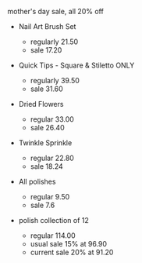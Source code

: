 
mother's day sale, all 20% off

- Nail Art Brush Set
  - regularly 21.50
  - sale 17.20

- Quick Tips - Square & Stiletto ONLY
  - regularly 39.50
  - sale 31.60

- Dried Flowers
  - regular 33.00
  - sale 26.40

- Twinkle Sprinkle
  - regular 22.80
  - sale 18.24


- All polishes
	- regular 9.50
	- sale 7.6

- polish collection of 12
	- regular 114.00
	- usual sale 15% at 96.90
	- current sale 20% at 91.20
